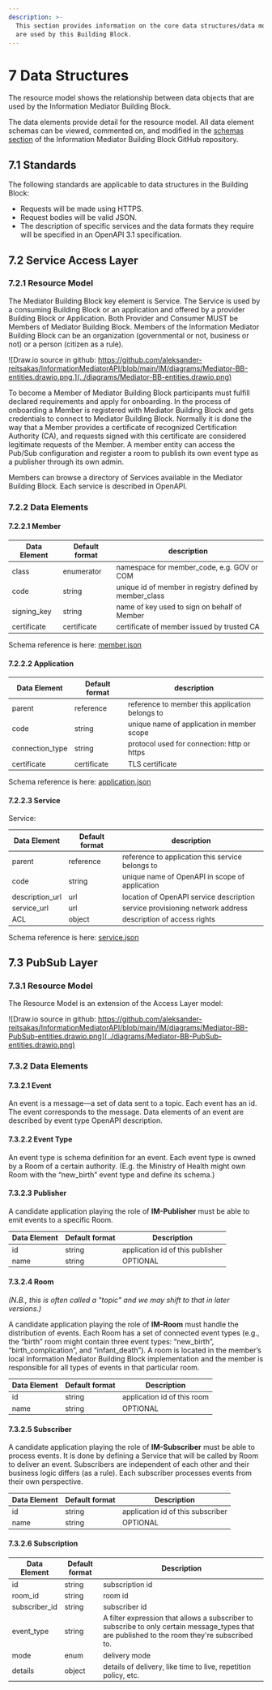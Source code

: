 ```yaml
---
description: >-
  This section provides information on the core data structures/data models that
  are used by this Building Block.
---
```


# 7 Data Structures

The resource model shows the relationship between data objects that are used by the Information Mediator Building Block.

The data elements provide detail for the resource model. All data element schemas can be viewed, commented on, and modified in the [schemas section](https://github.com/aleksander-reitsakas/InformationMediatorAPI/tree/main/IM/schemas) of the Information Mediator Building Block GitHub repository.

## 7.1 Standards

The following standards are applicable to data structures in the Building Block:

* Requests will be made using HTTPS.
* Request bodies will be valid JSON.
* The description of specific services and the data formats they require will be specified in an OpenAPI 3.1 specification.

## 7.2 Service Access Layer

### 7.2.1 Resource Model

The Mediator Building Block key element is Service. The Service is used by a consuming Building Block or an application and offered by a provider Building Block or Application. Both Provider and Consumer MUST be Members of Mediator Building Block. Members of the Information Mediator Building Block can be an organization (governmental or not, business or not) or a person (citizen as a rule).

![Draw.io source in github: https://github.com/aleksander-reitsakas/InformationMediatorAPI/blob/main/IM/diagrams/Mediator-BB-entities.drawio.png.](../diagrams/Mediator-BB-entities.drawio.png)

To become a Member of Mediator Building Block participants must fulfill declared requirements and apply for onboarding. In the process of onboarding a Member is registered with Mediator Building Block and gets credentials to connect to Mediator Building Block. Normally it is done the way that a Member provides a certificate of recognized Certification Authority (CA), and requests signed with this certificate are considered legitimate requests of the Member. A member entity can access the Pub/Sub configuration and register a room to publish its own event type as a publisher through its own admin.

Members can browse a directory of Services available in the Mediator Building Block. Each service is described in OpenAPI.

### 7.2.2 Data Elements

#### 7.2.2.1 Member

| Data Element | Default format | description                                              |
| ------------ | -------------- | -------------------------------------------------------- |
| class        | enumerator     | namespace for member\_code, e.g. GOV or COM              |
| code         | string         | unique id of member in registry defined by member\_class |
| signing\_key | string         | name of key used to sign on behalf of Member             |
| certificate  | certificate    | certificate of member issued by trusted CA               |

Schema reference is here: [member.json](https://github.com/GovStackWorkingGroup/BuildingBlockAPI/blob/main/IM/schemas/member.json)

#### 7.2.2.2 Application

| Data Element     | Default format | description                                     |
| ---------------- | -------------- | ----------------------------------------------- |
| parent           | reference      | reference to member this application belongs to |
| code             | string         | unique name of application in member scope      |
| connection\_type | string         | protocol used for connection: http or https     |
| certificate      | certificate    | TLS certificate                                 |

Schema reference is here: [application.json](https://github.com/GovStackWorkingGroup/BuildingBlockAPI/blob/main/IM/schemas/application.json)&#x20;

#### 7.2.2.3 Service

Service:&#x20;

| Data Element     | Default format | description                                      |
| ---------------- | -------------- | ------------------------------------------------ |
| parent           | reference      | reference to application this service belongs to |
| code             | string         | unique name of OpenAPI in scope of application   |
| description\_url | url            | location of OpenAPI service description          |
| service\_url     | url            | service provisioning network address             |
| ACL              | object         | description of access rights                     |

Schema reference is here: [service.json](https://github.com/GovStackWorkingGroup/BuildingBlockAPI/blob/main/IM/schemas/service.json)&#x20;

## **7.3 PubSub Layer**

### 7.3.1 Resource Model

The Resource Model is an extension of the Access Layer model:

![Draw.io source in github: https://github.com/aleksander-reitsakas/InformationMediatorAPI/blob/main/IM/diagrams/Mediator-BB-PubSub-entities.drawio.png](../diagrams/Mediator-BB-PubSub-entities.drawio.png)

### 7.3.2 Data Elements

#### 7.3.2.1 Event

An event is a message—a set of data sent to a topic. Each event has an id. The event corresponds to the message. Data elements of an event are described by event type OpenAPI description.

#### 7.3.2.2 Event Type

An event type is schema definition for an event. Each event type is owned by a Room of a certain authority. (E.g. the Ministry of Health might own Room with the “new\_birth” event type and define its schema.)

#### 7.3.2.3 Publisher

A candidate application playing the role of **IM-Publisher** must be able to emit events to a specific Room.

| Data Element | Default format | Description                      |
| ------------ | -------------- | -------------------------------- |
| id           | string         | application id of this publisher |
| name         | string         | OPTIONAL                         |

#### **7.3.2.4 Room**

_(N.B., this is often called a "topic" and we may shift to that in later versions.)_

A candidate application playing the role of **IM-Room** must handle the distribution of events. Each Room has a set of connected event types (e.g., the “birth” room might contain three event types: “new\_birth”, “birth\_complication”, and “infant\_death”). A room is located in the member’s local Information Mediator Building Block implementation and the member is responsible for all types of events in that particular room.

| Data Element | Default format | Description                 |
| ------------ | -------------- | --------------------------- |
| id           | string         | application id of this room |
| name         | string         | OPTIONAL                    |

#### 7.3.2.5 Subscriber

A candidate application playing the role of **IM-Subscriber** must be able to process events. It is done by defining a Service that will be called by Room to deliver an event. Subscribers are independent of each other and their business logic differs (as a rule). Each subscriber processes events from their own perspective.

| Data Element | Default format | Description                       |
| ------------ | -------------- | --------------------------------- |
| id           | string         | application id of this subscriber |
| name         | string         | OPTIONAL                          |

#### 7.3.2.6 Subscription

| Data Element   | Default format | Description                                                                                                                                    |
| -------------- | -------------- | ---------------------------------------------------------------------------------------------------------------------------------------------- |
| id             | string         | subscription id                                                                                                                                |
| room\_id       | string         | room id                                                                                                                                        |
| subscriber\_id | string         | subscriber id                                                                                                                                  |
| event\_type    | string         | A filter expression that allows a subscriber to subscribe to only certain message\_types that are published to the room they're subscribed to. |
| mode           | enum           | delivery mode                                                                                                                                  |
| details        | object         | details of delivery, like time to live, repetition policy, etc.                                                                                |
